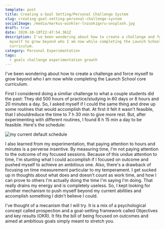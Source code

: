 ```yaml
---
template: post
title: Creating a Goal Setting/Personal Challenge System
slug: creating-goal-setting-personal-challenge-system
socialImage: /media/markus-winkler-lnzuok1gxru-unsplash.jpg
draft: true
date: 2020-10-10T22:47:54.361Z
description: I've been wondering about how to create a challenge and force
  myself to grow beyond who I am now while completing the Launch School core
  curriculum.
category: Personal Experimentation
tags:
  - goals challenge experimentation growth
---
```

I've been wondering about how to create a challenge and force myself to grow beyond who I am now while completing the Launch School core curriculum.

First I considered doing a similiar challenge to what a couple students did the past:
They did 500 hours of practice/studying in 60 days or 8 hours and 20 minutes a day.
So, I asked myself if I could the same thing and drew up some routines that would accomplish that.
At first it felt it wasn't feasible, that I shouldreduce the time to 7 h 30 min to give more rest. But, after experimenting with different routines, I found 8 h 15 min a day to be feasible. Here's the schedule:

![my current default schedule](/media/default-routine.png "The routine I will try.")

I also learned from my experimentation, that paying attention to hours and minutes is a perverse insentive. By measuring time, I'm not paying attention to the outcome of my focused sessions. Because of this undue attention to time, I'm stunting what I could accomplish if I focused on outcome and pushed myself to achieve an ambitious one.
Also, there's a drawback of focusing on time measurement particular to my temperament. I get sucked up in thoughts about what does and doesn't count as work time, and how I can prove to others I'm actually doing the time I'm saying I'm doing. That really drains my energy and is completely useless.
So, I kept looking for another mechanism to push myself beyond my current abilities and accomplish something I didn't believe I could.

I've thought of a mecanism that I will try. It is a mix of a psychological concept called prospection and a goal-setting framework called Objectives and key results (OKR). It fits the bill of being focused on outcomes and aimed at ambitious goals simply meant to stretch you.